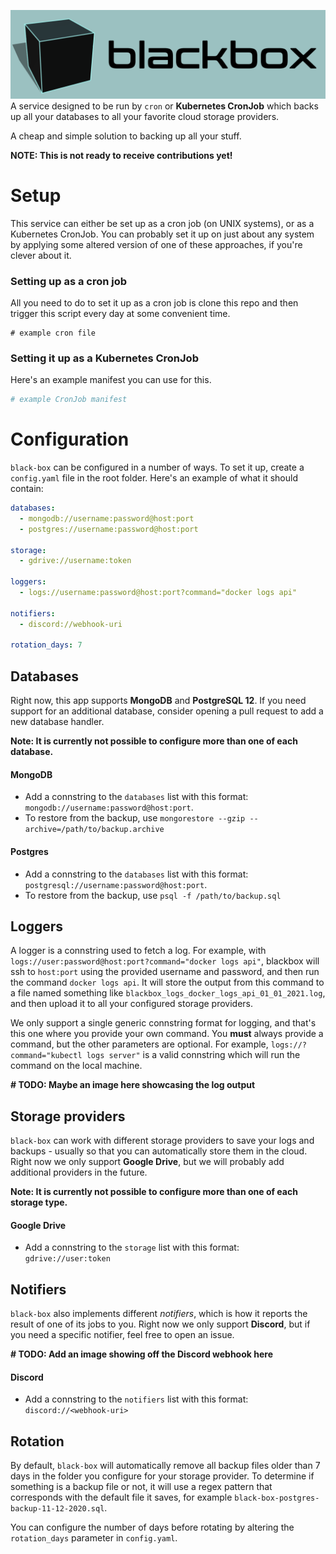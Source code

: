 ![blackbox](blackbox.png)
A service designed to be run by `cron` or **Kubernetes CronJob** which backs up all your databases to all your favorite cloud storage providers.

A cheap and simple solution to backing up all your stuff.

**NOTE: This is not ready to receive contributions yet!**

# Setup
This service can either be set up as a cron job (on UNIX systems), or as a Kubernetes CronJob. You can probably set it up on just about any system by applying some altered version of one of these approaches, if you're clever about it.

### Setting up as a cron job
All you need to do to set it up as a cron job is clone this repo and then trigger this script every day at some convenient time.
```cron
# example cron file
```

### Setting it up as a Kubernetes CronJob
Here's an example manifest you can use for this.
```yaml
# example CronJob manifest
```

# Configuration
`black-box` can be configured in a number of ways. To set it up, create a `config.yaml` file in the root folder. Here's an example of what it should contain:
```yaml
databases:
  - mongodb://username:password@host:port
  - postgres://username:password@host:port

storage:
  - gdrive://username:token

loggers:
  - logs://username:password@host:port?command="docker logs api"

notifiers:
  - discord://webhook-uri

rotation_days: 7
```

## Databases
Right now, this app supports **MongoDB** and **PostgreSQL 12**. If you need support for an additional database, consider opening a pull request to add a new database handler.

**Note: It is currently not possible to configure more than one of each database.**

#### MongoDB
- Add a connstring to the `databases` list with this format: `mongodb://username:password@host:port`.
- To restore from the backup, use `mongorestore --gzip --archive=/path/to/backup.archive`

#### Postgres
- Add a connstring to the `databases` list with this format: `postgresql://username:password@host:port`.
- To restore from the backup, use `psql -f /path/to/backup.sql`

## Loggers
A logger is a connstring used to fetch a log. For example, with `logs://user:password@host:port?command="docker logs api"`, blackbox will ssh to `host:port` using the provided username and password, and then run the command `docker logs api`. It will store the output from this command to a file named something like `blackbox_logs_docker_logs_api_01_01_2021.log`, and then upload it to all your configured storage providers.

We only support a single generic connstring format for logging, and that's this one where you provide your own command. You **must** always provide a command, but the other parameters are optional. For example, `logs://?command="kubectl logs server"` is a valid connstring which will run the command on the local machine.

**# TODO: Maybe an image here showcasing the log output**

## Storage providers
`black-box` can work with different storage providers to save your logs and backups - usually so that you can automatically store them in the cloud. Right now we only support **Google Drive**, but we will probably add additional providers in the future.

**Note: It is currently not possible to configure more than one of each storage type.**

#### Google Drive
- Add a connstring to the `storage` list with this format: `gdrive://user:token`

## Notifiers
`black-box` also implements different _notifiers_, which is how it reports the result of one of its jobs to you. Right now we only support **Discord**, but if you need a specific notifier, feel free to open an issue.

**# TODO: Add an image showing off the Discord webhook here**

#### Discord
- Add a connstring to the `notifiers` list with this format:
  `discord://<webhook-uri>`

##  Rotation
By default, `black-box` will automatically remove all backup files older than 7 days in the folder you configure for your storage provider. To determine if something is a backup file or not, it will use a regex pattern that corresponds with the default file it saves, for example `black-box-postgres-backup-11-12-2020.sql`.

You can configure the number of days before rotating by altering the `rotation_days` parameter in `config.yaml`.
